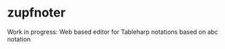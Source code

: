 zupfnoter
=========

Work in progress: Web based editor for Tableharp notations based on abc notation
